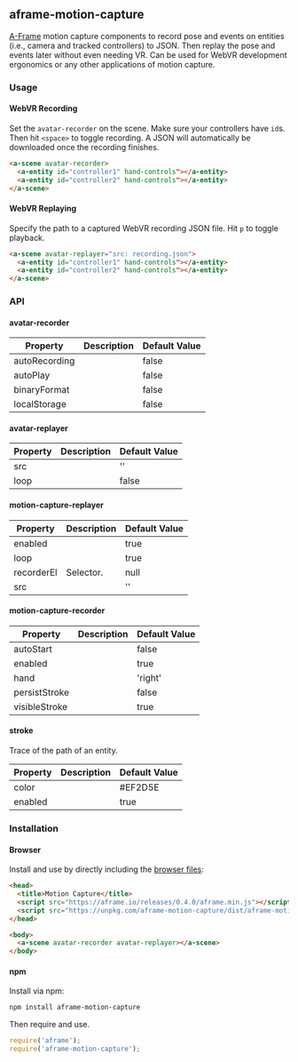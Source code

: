 ## aframe-motion-capture

[A-Frame](https://aframe.io) motion capture components to record pose and
events on entities (i.e., camera and tracked controllers) to JSON. Then replay
the pose and events later without even needing VR. Can be used for WebVR
development ergonomics or any other applications of motion capture.

### Usage

#### WebVR Recording

Set the `avatar-recorder` on the scene. Make sure your controllers have `id`s.
Then hit `<space>` to toggle recording. A JSON will automatically be downloaded
once the recording finishes.

```html
<a-scene avatar-recorder>
  <a-entity id="controller1" hand-controls"></a-entity>
  <a-entity id="controller2" hand-controls"></a-entity>
</a-scene>
```

#### WebVR Replaying

Specify the path to a captured WebVR recording JSON file. Hit `p` to toggle
playback.

```html
<a-scene avatar-replayer="src: recording.json">
  <a-entity id="controller1" hand-controls"></a-entity>
  <a-entity id="controller2" hand-controls"></a-entity>
</a-scene>
```

### API

#### avatar-recorder

| Property      | Description | Default Value |
| --------      | ----------- | ------------- |
| autoRecording |             | false         |
| autoPlay      |             | false         |
| binaryFormat  |             | false         |
| localStorage  |             | false         |

#### avatar-replayer

| Property | Description | Default Value |
| -------- | ----------- | ------------- |
| src      |             | ''            |
| loop     |             | false         |

#### motion-capture-replayer

| Property   | Description | Default Value |
| --------   | ----------- | ------------- |
| enabled    |             | true          |
| loop       |             | true          |
| recorderEl | Selector.   | null          |
| src        |             | ''            |

#### motion-capture-recorder

| Property      | Description | Default Value |
| --------      | ----------- | ------------- |
| autoStart     |             | false         |
| enabled       |             | true          |
| hand          |             | 'right'       |
| persistStroke |             | false         |
| visibleStroke |             | true          |

#### stroke

Trace of the path of an entity.

| Property | Description | Default Value |
| -------- | ----------- | ------------- |
| color    |             | #EF2D5E       |
| enabled  |             | true          |

### Installation

#### Browser

Install and use by directly including the [browser files](dist):

```html
<head>
  <title>Motion Capture</title>
  <script src="https://aframe.io/releases/0.4.0/aframe.min.js"></script>
  <script src="https://unpkg.com/aframe-motion-capture/dist/aframe-motion-capture.min.js"></script>
</head>

<body>
  <a-scene avatar-recorder avatar-replayer></a-scene>
</body>
```

<!--
Or with [angle](https://npmjs.com/package/angle/), you can install the proper
version of the component straight into your HTML file, respective to your
version of A-Frame:

```sh
angle install aframe-motion-capture
```
-->

#### npm

Install via npm:

```bash
npm install aframe-motion-capture
```

Then require and use.

```js
require('aframe');
require('aframe-motion-capture');
```
